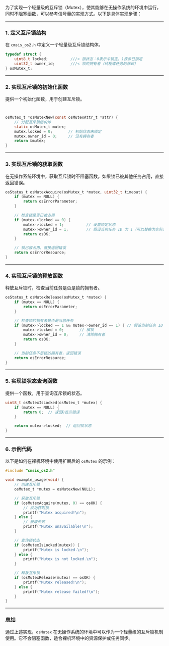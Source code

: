 为了实现一个轻量级的互斥锁（Mutex），使其能够在无操作系统的环境中运行，同时不阻塞函数，可以参考信号量的实现方式。以下是具体实现步骤：

---

### 1. 定义互斥锁结构
在 `cmsis_os2.h` 中定义一个轻量级互斥锁结构体。

```c
typedef struct {
    uint8_t locked;          ///< 锁状态：0表示未锁定，1表示已锁定
    uint32_t owner_id;       ///< 锁的拥有者（线程或任务的标识）
} osMutex_t;
```

---

### 2. 实现互斥锁的初始化函数
提供一个初始化函数，用于创建互斥锁。

```c


osMutex_t *osMutexNew(const osMutexAttr_t *attr) {
    // 分配互斥锁结构体
    static osMutex_t mutex;
    mutex.locked = 0;       // 初始状态未锁定
    mutex.owner_id = 0;     // 没有拥有者
    return &mutex;
}
```

---

### 3. 实现互斥锁的获取函数
在无操作系统环境中，获取互斥锁时不阻塞函数。如果锁已被其他任务占用，直接返回错误。

```c
osStatus_t osMutexAcquire(osMutex_t *mutex, uint32_t timeout) {
    if (mutex == NULL) {
        return osErrorParameter;
    }

    // 检查锁是否已被占用
    if (mutex->locked == 0) {
        mutex->locked = 1;          // 设置锁定状态
        mutex->owner_id = 1;        // 假设当前任务 ID 为 1（可以替换为实际任务 ID）
        return osOK;
    }

    // 锁已被占用，直接返回错误
    return osErrorResource;
}
```

---

### 4. 实现互斥锁的释放函数
释放互斥锁时，检查当前任务是否是锁的拥有者。

```c
osStatus_t osMutexRelease(osMutex_t *mutex) {
    if (mutex == NULL) {
        return osErrorParameter;
    }

    // 检查锁的拥有者是否是当前任务
    if (mutex->locked == 1 && mutex->owner_id == 1) { // 假设当前任务 ID 为 1
        mutex->locked = 0;       // 解锁
        mutex->owner_id = 0;     // 清除拥有者
        return osOK;
    }

    // 当前任务不是锁的拥有者，返回错误
    return osErrorResource;
}
```

---

### 5. 实现锁状态查询函数
提供一个函数，用于查询互斥锁的状态。

```c
uint8_t osMutexIsLocked(osMutex_t *mutex) {
    if (mutex == NULL) {
        return 0;  // 返回0表示错误
    }

    return mutex->locked;  // 返回锁状态
}
```

---

### 6. 示例代码
以下是如何在裸机环境中使用扩展后的 `osMutex` 的示例：

```c
#include "cmsis_os2.h"

void example_usage(void) {
    // 创建互斥锁
    osMutex_t *mutex = osMutexNew(NULL);

    // 获取互斥锁
    if (osMutexAcquire(mutex, 0) == osOK) {
        // 成功获取锁
        printf("Mutex acquired!\n");
    } else {
        // 获取失败
        printf("Mutex unavailable!\n");
    }

    // 查询锁状态
    if (osMutexIsLocked(mutex)) {
        printf("Mutex is locked.\n");
    } else {
        printf("Mutex is not locked.\n");
    }

    // 释放互斥锁
    if (osMutexRelease(mutex) == osOK) {
        printf("Mutex released!\n");
    } else {
        printf("Mutex release failed!\n");
    }
}
```

---

### 总结
通过上述实现，`osMutex` 在无操作系统的环境中可以作为一个轻量级的互斥锁机制使用。它不会阻塞函数，适合裸机环境中的资源保护或任务同步。